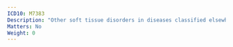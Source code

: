 ```yaml
---
ICD10: M7383
Description: "Other soft tissue disorders in diseases classified elsewhere: Forearm"
Matters: No
Weight: 0
---
```


